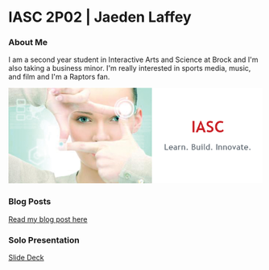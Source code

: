 # IASC 2P02 | Jaeden Laffey

### About Me

I am a second year student in Interactive Arts and Science at Brock and I'm also taking a business minor.   I'm really interested in sports media, music, and film and I'm a Raptors fan.  

![](images/IASC.png)

### Blog Posts

[Read my blog post here](blog)

### Solo Presentation
[Slide Deck](reveal_final_jaeden/index.html)
